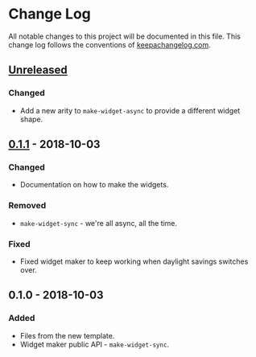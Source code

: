 # Change Log
All notable changes to this project will be documented in this file. This change log follows the conventions of [keepachangelog.com](http://keepachangelog.com/).

## [Unreleased]
### Changed
- Add a new arity to `make-widget-async` to provide a different widget shape.

## [0.1.1] - 2018-10-03
### Changed
- Documentation on how to make the widgets.

### Removed
- `make-widget-sync` - we're all async, all the time.

### Fixed
- Fixed widget maker to keep working when daylight savings switches over.

## 0.1.0 - 2018-10-03
### Added
- Files from the new template.
- Widget maker public API - `make-widget-sync`.

[Unreleased]: https://github.com/your-name/aintegrant/compare/0.1.1...HEAD
[0.1.1]: https://github.com/your-name/aintegrant/compare/0.1.0...0.1.1

